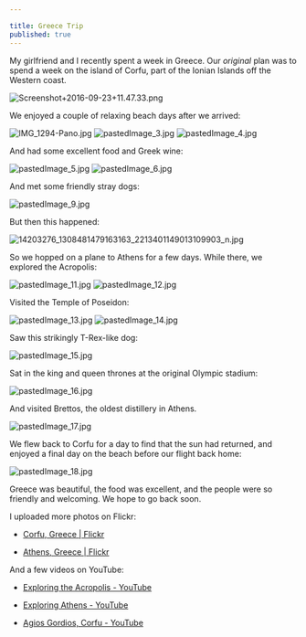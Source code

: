 ```yaml
---

title: Greece Trip
published: true
---
```


My girlfriend and I recently spent a week in Greece. Our *original* plan was to spend a week on the island of Corfu, part of the Ionian Islands off the Western coast.

![Screenshot+2016-09-23+11.47.33.png]({{site.cdn_path}}/2016/10/14/Screenshot+2016-09-23+11.47.33.png)

We enjoyed a couple of relaxing beach days after we arrived:

![IMG_1294-Pano.jpg]({{site.cdn_path}}/2016/10/14/IMG_1294-Pano.jpg)
![pastedImage_3.jpg]({{site.cdn_path}}/2016/10/14/pastedImage_3.jpg)
![pastedImage_4.jpg]({{site.cdn_path}}/2016/10/14/pastedImage_4.jpg)

And had some excellent food and Greek wine:

![pastedImage_5.jpg]({{site.cdn_path}}/2016/10/14/pastedImage_5.jpg)
![pastedImage_6.jpg]({{site.cdn_path}}/2016/10/14/pastedImage_6.jpg)

And met some friendly stray dogs:

![pastedImage_9.jpg]({{site.cdn_path}}/2016/10/14/pastedImage_9.jpg)

But then this happened:

![14203276_1308481479163163_2213401149013109903_n.jpg]({{site.cdn_path}}/2016/10/14/14203276_1308481479163163_2213401149013109903_n.jpg)

So we hopped on a plane to Athens for a few days.
While there, we explored the Acropolis:

![pastedImage_11.jpg]({{site.cdn_path}}/2016/10/14/pastedImage_11.jpg)
![pastedImage_12.jpg]({{site.cdn_path}}/2016/10/14/pastedImage_12.jpg)

Visited the Temple of Poseidon:

![pastedImage_13.jpg]({{site.cdn_path}}/2016/10/14/pastedImage_13.jpg)
![pastedImage_14.jpg]({{site.cdn_path}}/2016/10/14/pastedImage_14.jpg)

Saw this strikingly T-Rex-like dog:

![pastedImage_15.jpg]({{site.cdn_path}}/2016/10/14/pastedImage_15.jpg)

Sat in the king and queen thrones at the original Olympic stadium:

![pastedImage_16.jpg]({{site.cdn_path}}/2016/10/14/pastedImage_16.jpg)

And visited Brettos, the oldest distillery in Athens.

![pastedImage_17.jpg]({{site.cdn_path}}/2016/10/14/pastedImage_17.jpg)

We flew back to Corfu for a day to find that the sun had returned, and enjoyed a final day on the beach before our flight back home:

![pastedImage_18.jpg]({{site.cdn_path}}/2016/10/14/pastedImage_18.jpg)

Greece was beautiful, the food was excellent, and the people were so friendly and welcoming. We hope to go back soon.
 
I uploaded more photos on Flickr:

* [Corfu, Greece \| Flickr](https://www.flickr.com/photos/42873456@N02/sets/72157673726910916)

* [Athens, Greece \| Flickr](https://www.flickr.com/photos/42873456@N02/sets/72157670570589673)

And a few videos on YouTube:

* [Exploring the Acropolis - YouTube](https://www.youtube.com/watch?v=2XQPdn6O-r0)

* [Exploring Athens - YouTube](https://www.youtube.com/watch?v=ihD3J6w-U9k)

* [Agios Gordios, Corfu - YouTube](https://www.youtube.com/watch?v=1ObrWxzxZ6k)
